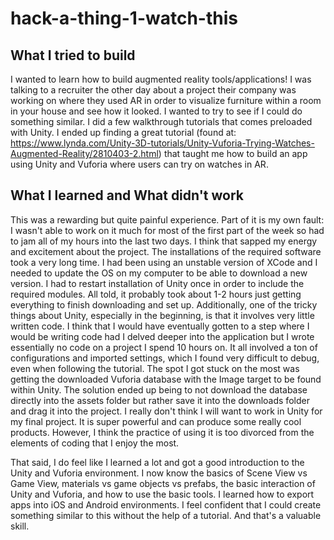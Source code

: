 # hack-a-thing-1-watch-this

## What I tried to build

I wanted to learn how to build augmented reality tools/applications! I was talking to a recruiter the other day about a project their company was working on where they used AR in order to visualize furniture within a room in your house and see how it looked. I wanted to try to see if I could do something similar. I did a few walkthrough tutorials that comes preloaded with Unity. I ended up finding a great tutorial (found at: https://www.lynda.com/Unity-3D-tutorials/Unity-Vuforia-Trying-Watches-Augmented-Reality/2810403-2.html) that taught me how to build an app using Unity and Vuforia where users can try on watches in AR.

## What I learned and What didn't work

This was a rewarding but quite painful experience. Part of it is my own fault: I wasn't able to work on it much for most of the first part of the week so had to jam all of my hours into the last two days. I think that sapped my energy and excitement about the project. The installations of the required software took a very long time. I had been using an unstable version of XCode and I needed to update the OS on my computer to be able to download a new version. I had to restart installation of Unity once in order to include the required modules. All told, it probably took about 1-2 hours just getting everything to finish downloading and set up. Additionally, one of the tricky things about Unity, especially in the beginning, is that it involves very little written code. I think that I would have eventually gotten to a step where I would be writing code had I delved deeper into the application but I wrote essentially no code on a project I spend 10 hours on. It all involved a ton of configurations and imported settings, which I found very difficult to debug, even when following the tutorial. The spot I got stuck on the most was getting the downloaded Vuforia database with the Image target to be found within Unity. The solution ended up being to not download the database directly into the assets folder but rather save it into the downloads folder and drag it into the project. I really don't think I will want to work in Unity for my final project. It is super powerful and can produce some really cool products. However, I think the practice of using it is too divorced from the elements of coding that I enjoy the most.

That said, I do feel like I learned a lot and got a good introduction to the Unity and Vuforia environment. I now know the basics of Scene View vs Game View, materials vs game objects vs prefabs, the basic interaction of Unity and Vuforia, and how to use the basic tools. I learned how to export apps into iOS and Android environments. I feel confident that I could create something similar to this without the help of a tutorial. And that's a valuable skill.
